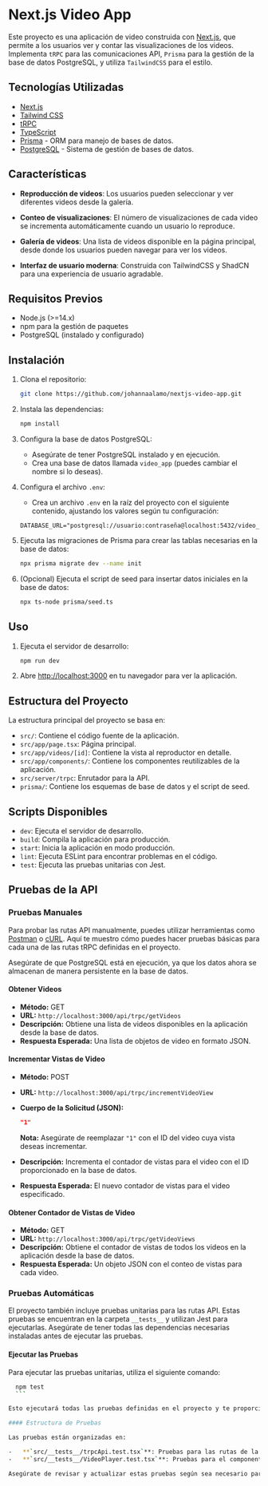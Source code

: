 # Next.js Video App

  
Este proyecto es una aplicación de video construida con [Next.js](https://nextjs.org/), que permite a los usuarios ver y contar las visualizaciones de los videos. Implementa `tRPC` para las comunicaciones API, `Prisma` para la gestión de la base de datos PostgreSQL, y utiliza `TailwindCSS` para el estilo.

  
## Tecnologías Utilizadas

- [Next.js](https://nextjs.org/)
- [Tailwind CSS](https://tailwindcss.com/)
- [tRPC](https://trpc.io/)
- [TypeScript](https://www.typescriptlang.org/)
- [Prisma](https://www.prisma.io/) - ORM para manejo de bases de datos.
- [PostgreSQL](https://www.postgresql.org/) - Sistema de gestión de bases de datos.

  

## Características

  

-  **Reproducción de videos**: Los usuarios pueden seleccionar y ver diferentes videos desde la galería.

-  **Conteo de visualizaciones**: El número de visualizaciones de cada video se incrementa automáticamente cuando un usuario lo reproduce.

-  **Galería de videos**: Una lista de videos disponible en la página principal, desde donde los usuarios pueden navegar para ver los videos.

-  **Interfaz de usuario moderna**: Construida con TailwindCSS y ShadCN para una experiencia de usuario agradable.

  

## Requisitos Previos

- Node.js (>=14.x)
- npm para la gestión de paquetes
- PostgreSQL (instalado y configurado)

  

## Instalación

1. Clona el repositorio:

    ```bash
    git clone https://github.com/johannaalamo/nextjs-video-app.git
    ```

2. Instala las dependencias:

    ```bash
    npm install
    ```

3. Configura la base de datos PostgreSQL:
    - Asegúrate de tener PostgreSQL instalado y en ejecución.
    - Crea una base de datos llamada `video_app` (puedes cambiar el nombre si lo deseas).

4. Configura el archivo `.env`:
    - Crea un archivo `.env` en la raíz del proyecto con el siguiente contenido, ajustando los valores según tu configuración:
    
    ```env
    DATABASE_URL="postgresql://usuario:contraseña@localhost:5432/video_app"
    ```

5. Ejecuta las migraciones de Prisma para crear las tablas necesarias en la base de datos:

    ```bash
    npx prisma migrate dev --name init
    ```

6. (Opcional) Ejecuta el script de seed para insertar datos iniciales en la base de datos:

    ```bash
    npx ts-node prisma/seed.ts
    ```

## Uso

1. Ejecuta el servidor de desarrollo:
    ```bash
    npm run dev
    ```

2. Abre [http://localhost:3000](http://localhost:3000) en tu navegador para ver la aplicación.

## Estructura del Proyecto

La estructura principal del proyecto se basa en:

- `src/`: Contiene el código fuente de la aplicación.
- `src/app/page.tsx`: Página principal.
- `src/app/videos/[id]`: Contiene la vista al reproductor en detalle.
- `src/app/components/`: Contiene los componentes reutilizables de la aplicación.
- `src/server/trpc`: Enrutador para la API.
- `prisma/`: Contiene los esquemas de base de datos y el script de seed.

 
 ## Scripts Disponibles

 - `dev`: Ejecuta el servidor de desarrollo.
 -   `build`: Compila la aplicación para producción.
 -   `start`: Inicia la aplicación en modo producción.
 -   `lint`: Ejecuta ESLint para encontrar problemas en el código.
 -   `test`: Ejecuta las pruebas unitarias con Jest.

 ## Pruebas de la API

### Pruebas Manuales

Para probar las rutas API manualmente, puedes utilizar herramientas como [Postman](https://www.postman.com/) o [cURL](https://curl.se/). Aquí te muestro cómo puedes hacer pruebas básicas para cada una de las rutas tRPC definidas en el proyecto.

Asegúrate de que PostgreSQL está en ejecución, ya que los datos ahora se almacenan de manera persistente en la base de datos.

#### Obtener Videos

- **Método:** GET
- **URL:** `http://localhost:3000/api/trpc/getVideos`
- **Descripción:** Obtiene una lista de videos disponibles en la aplicación desde la base de datos.
- **Respuesta Esperada:** Una lista de objetos de video en formato JSON.

#### Incrementar Vistas de Video

- **Método:** POST
- **URL:** `http://localhost:3000/api/trpc/incrementVideoView`
- **Cuerpo de la Solicitud (JSON):**
    
    ```json
    "1"
    ```
    
    **Nota:** Asegúrate de reemplazar `"1"` con el ID del video cuya vista deseas incrementar.
- **Descripción:** Incrementa el contador de vistas para el video con el ID proporcionado en la base de datos.
- **Respuesta Esperada:** El nuevo contador de vistas para el video especificado.

#### Obtener Contador de Vistas de Video

- **Método:** GET
- **URL:** `http://localhost:3000/api/trpc/getVideoViews`
- **Descripción:** Obtiene el contador de vistas de todos los videos en la aplicación desde la base de datos.
- **Respuesta Esperada:** Un objeto JSON con el conteo de vistas para cada video.

### Pruebas Automáticas

El proyecto también incluye pruebas unitarias para las rutas API. Estas pruebas se encuentran en la carpeta `__tests__` y utilizan Jest para ejecutarlas. Asegúrate de tener todas las dependencias necesarias instaladas antes de ejecutar las pruebas.

#### Ejecutar las Pruebas

Para ejecutar las pruebas unitarias, utiliza el siguiente comando:


  ```bash
    npm test
    ```

Esto ejecutará todas las pruebas definidas en el proyecto y te proporcionará un informe de los resultados.

#### Estructura de Pruebas

Las pruebas están organizadas en:

-   **`src/__tests__/trpcApi.test.tsx`**: Pruebas para las rutas de la API tRPC.
-   **`src/__tests__/VideoPlayer.test.tsx`**: Pruebas para el componente `VideoPlayer`.

Asegúrate de revisar y actualizar estas pruebas según sea necesario para reflejar cualquier cambio en las rutas o la funcionalidad de la API.
